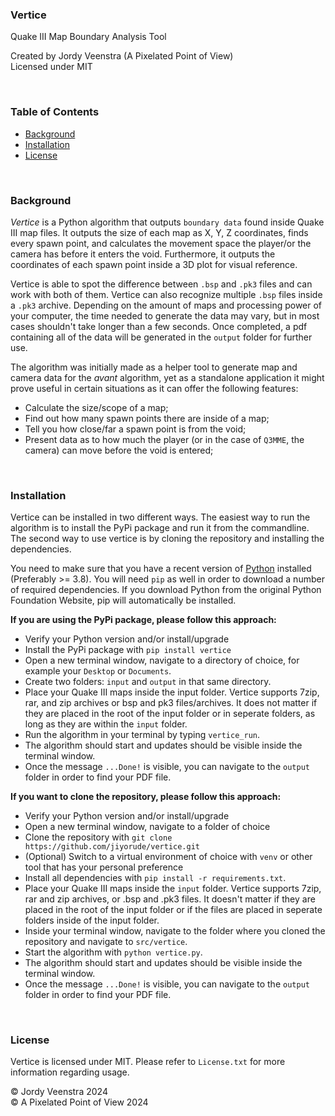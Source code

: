 ### Vertice
Quake III Map Boundary Analysis Tool
<br/>

Created by Jordy Veenstra (A Pixelated Point of View)<br/>
Licensed under MIT

<br/>

### Table of Contents

* [Background](#background)
* [Installation](#installation)
* [License](#license)

<br/>

### Background
*Vertice* is a Python algorithm that outputs `boundary data` found inside Quake III map files. It outputs the size of each map as X, Y, Z coordinates, finds every spawn point, and calculates the movement space the player/or the camera has before it enters the void. Furthermore, it outputs the coordinates of each spawn point inside a 3D plot for visual reference.

Vertice is able to spot the difference between `.bsp` and `.pk3` files and can work with both of them. Vertice can also recognize multiple `.bsp` files inside a `.pk3` archive. Depending on the amount of maps and processing power of your computer, the time needed to generate the data may vary, but in most cases shouldn't take longer than a few seconds. Once completed, a pdf containing all of the data will be generated in the `output` folder for further use.

The algorithm was initially made as a helper tool to generate map and camera data for the *avant* algorithm, yet as a standalone application it might prove useful in certain situations as it can offer the following features:

* Calculate the size/scope of a map;
* Find out how many spawn points there are inside of a map;
* Tell you how close/far a spawn point is from the void;
* Present data as to how much the player (or in the case of `Q3MME`, the camera) can move before the void is entered;

<br/>

### Installation
Vertice can be installed in two different ways. The easiest way to run the algorithm is to install the PyPi package and run it from the commandline. The second way to use vertice is by cloning the repository and installing the dependencies.

You need to make sure that you have a recent version of [Python](https://www.python.org/downloads/) installed (Preferably >= 3.8). You will need `pip` as well in order to download a number of required dependencies. If you download Python from the original Python Foundation Website, pip will automatically be installed. 

**If you are using the PyPi package, please follow this approach:**
* Verify your Python version and/or install/upgrade
* Install the PyPi package with `pip install vertice`
* Open a new terminal window, navigate to a directory of choice, for example your `Desktop` or `Documents`.
* Create two folders: `input` and `output` in that same directory.
* Place your Quake III maps inside the input folder. Vertice supports 7zip, rar, and zip archives or bsp and pk3 files/archives. It does not matter if they are placed in the root of the input folder or in seperate folders, as long as they are within the `input` folder.
* Run the algorithm in your terminal by typing `vertice_run`.
* The algorithm should start and updates should be visible inside the terminal window.
* Once the message `...Done!` is visible, you can navigate to the `output` folder in order to find your PDF file.


**If you want to clone the repository, please follow this approach:**
* Verify your Python version and/or install/upgrade
* Open a new terminal window, navigate to a folder of choice
* Clone the repository with `git clone https://github.com/jiyorude/vertice.git` 
* (Optional) Switch to a virtual environment of choice with `venv` or other tool that has your personal preference
* Install all dependencies with `pip install -r requirements.txt`.
* Place your Quake III maps inside the `input` folder. Vertice supports 7zip, rar and zip archives, or .bsp and .pk3 files. It doesn't matter if they are placed in the root of the input folder or if the files are placed in seperate folders inside of the input folder.
* Inside your terminal window, navigate to the folder where you cloned the repository and navigate to `src/vertice`.
* Start the algorithm with `python vertice.py`.
* The algorithm should start and updates should be visible inside the terminal window.
* Once the message `...Done!` is visible, you can navigate to the `output` folder in order to find your PDF file.

<br/>

### License
Vertice is licensed under MIT. Please refer to `License.txt` for more information regarding usage.

&copy; Jordy Veenstra 2024<br/>
&copy; A Pixelated Point of View 2024